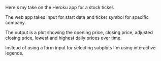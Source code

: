 Here's my take on the Heroku app for a stock ticker.

The web app takes input for start date and ticker symbol for specific company.

The output is a plot showing the opening price, closing price, adjusted closing price, lowest and highest daily prices over time.

Instead of using a form input for selecting subplots I'm using interactive legends. 
